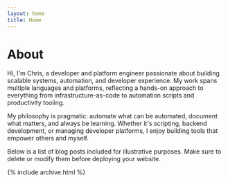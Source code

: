 ```yaml
---
layout: home
title: Home
---
```


# About

Hi, I'm Chris, a developer and platform engineer passionate about building scalable systems, automation, and developer experience. My work spans multiple languages and platforms, reflecting a hands-on approach to everything from infrastructure-as-code to automation scripts and productivity tooling.

My philosophy is pragmatic: automate what can be automated, document what matters, and always be learning. Whether it's scripting, backend development, or managing developer platforms, I enjoy building tools that empower others and myself.

Below is a list of blog posts included for illustrative purposes. Make sure to delete or modify them before deploying your website.

{% include archive.html %}
